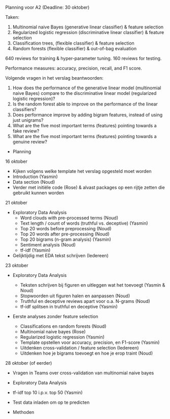 Planning voor A2 (Deadline: 30 oktober)

Taken:

1. Multinomial naive Bayes (generative linear classifier) & feature selection
2. Regularized logistic regression (discriminative linear classifier) & feature selection
3. Classification trees, (flexible classifier) & feature selection
4. Random forests (flexible classifier) & out-of-bag evaluation

640 reviews for training & hyper-parameter tuning.
160 reviews for testing.


Performance measures: accuracy, precision, recall, and F1 score.


Volgende vragen in het verslag beantwoorden:
1. How does the performance of the generative linear model (multinomial
naive Bayes) compare to the discriminative linear model (regularized
logistic regression)?
2. Is the random forest able to improve on the performance of the linear
classifiers?
3. Does performance improve by adding bigram features, instead of using
just unigrams?
4. What are the five most important terms (features) pointing towards a
fake review?
5. What are the five most important terms (features) pointing towards a
genuine review?


* Planning

16 oktober
* Kijken volgens welke template het verslag opgesteld moet worden
* Introduction (Yasmin)
* Data section (Noud)
* Verder met initiële code (Rose) & alvast packages op een rijtje zetten die gebruikt kunnen worden


21 oktober
* Exploratory Data Analysis
  * Word clouds with pre-processed terms (Noud)
  * Text length / count of words (truthful vs. deceptive) (Yasmin)
  * Top 20 words before preprocessing (Noud)
  * Top 20 words after pre-processing (Noud)
  * Top 20 bigrams (n-gram analysis) (Yasmin)
  * Sentiment analysis (Noud)
  * tf-idf (Yasmin)
* Gelijktijdig met EDA tekst schrijven (Iedereen)


23 oktober
* Exploratory Data Analysis
  * Teksten schrijven bij figuren en uitleggen wat het toevoegt (Yasmin & Noud)
  * Stopwoorden uit figuren halen en aanpassen (Noud)
  * Truthful en deceptive reviews apart voor o.a. N-grams (Noud)
  * tf-idf splitsen in truthful en deceptive (Yasmin)
  
* Eerste analyses zonder feature selection
  * Classifications en random forests (Noud)
  * Multinomial naive bayes (Rose)
  * Regularized logistic regression (Yasmin)
  * Template opstellen voor accuracy, precision, en F1-score (Yasmin)
  * Uitdenken cross-validation / feature selection (Iedereen)
  * Uitdenken hoe je bigrams toevoegt en hoe je erop traint (Noud)


28 oktober (of eerder)
 * Vragen in Teams over cross-validation van multinomial naive bayes
 
 * Exploratory Data Analysis
  * tf-idf top 10 i.p.v. top 50 (Yasmin)
  
 * Test data inladen om op te predicten
  
 * Methoden